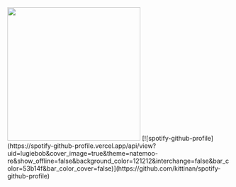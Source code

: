 <image src="https://user-images.githubusercontent.com/7283521/214485304-4c751854-837d-44f7-9541-d125286a88c5.png" height=300>
[![spotify-github-profile](https://spotify-github-profile.vercel.app/api/view?uid=lugiebob&cover_image=true&theme=natemoo-re&show_offline=false&background_color=121212&interchange=false&bar_color=53b14f&bar_color_cover=false)](https://github.com/kittinan/spotify-github-profile)
